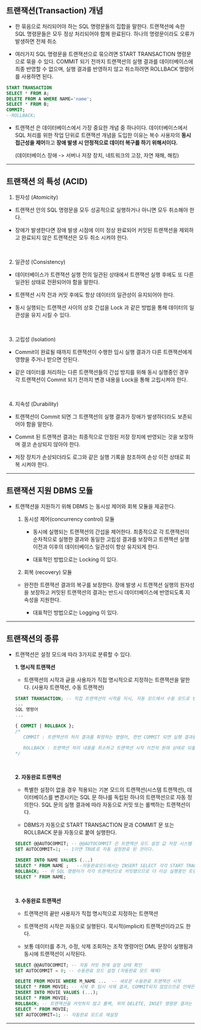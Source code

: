 ## 트랜잭션(Transaction) 개념

- 한 묶음으로 처리되어야 하는 SQL 명령문들의 집합을 말한다. 트랜잭션에 속한 SQL 명령문들은 모두 정상 처리되어야 함께 완료된다. 하나의 명령문이라도 오류가 발생하면 전체 취소

- 여러가지 SQL 명령문을 트랜잭션으로 묶으려면 START TRANSACTION 명령문으로 묶을 수 있다. COMMIT 되기 전까지 트랜잭션의 실행 결과를 데이터베이스에 최종 반영할 수 없으며, 실행 결과를 반영하지 않고 취소하려면 ROLLBACK 명령어를 사용하면 된다.

```SQL
START TRANSACTION
SELECT * FROM A;
DELETE FROM A WHERE NAME='name';
SELECT * FROM B;
COMMIT;
--ROLLBACK;
```

- 트랜잭션 은 데이터베이스에서 가장 중요한 개념 중 하나이다. 데이터베이스에서 SQL 처리를 위한 작업 단위로 트랜잭션 개념을 도입한 이유는 복수 사용자의 **동시 접근성을 제어**하고 **장애 발생 시 안정적으로 데이터 복구를 하기 위해서이다.** <br>

  (데이터베이스 장애 -> 서버나 저장 장치, 네트워크의 고장, 자연 재해, 해킹)

---

## 트랜잭션 의 특성 (ACID)

1. 원자성 (Atomicity)

- 트랜잭션 안의 SQL 명령문을 모두 성공적으로 실행하거나 아니면 모두 취소해야 한다.

- 장애가 발생한다면 장애 발생 시점에 이미 정상 완료되어 커밋된 트랜잭션을 제외하고 완료되지 않은 트랜잭션은 모두 취소 시켜야 한다.

<br>

2. 일관성 (Consistency)

- 데이터베이스가 트랜잭션 실행 전의 일관된 상태에서 트랜잭션 실행 후에도 또 다른 일관된 상태로 전환되어야 함을 말한다.

- 트랜잭션 시작 전과 커밋 후에도 항상 데이터의 일관성이 유지되어야 한다.

- 동시 실행되는 트랜잭션 사이의 상호 간섭을 Lock 과 같은 방법을 통해 데이터의 일관성을 유지 시킬 수 있다.

<br>

3. 고립성 (Isolation)

- Commit이 완료될 때까지 트랜잭션이 수행한 임시 실행 결과가 다른 트랜잭션에게 영향을 주거나 받으면 안된다.

- 같은 데이터를 처리하는 다른 트랜잭션들의 간섭 방지를 위해 동시 실행중인 경우 각 트랜잭션이 Commit 되기 전까지 변경 내용을 Lock을 통해 고립시켜야 한다.

<br>

4. 지속성 (Durability)

- 트랜잭션이 Commit 되면 그 트랜잭션의 실행 결과가 장애가 발생하더라도 보존되어야 함을 말한다.

- Commit 된 트랜잭션 결과는 최종적으로 안정된 저장 장치에 반영되는 것을 보장하며 결코 손상되지 않아야 한다.

- 저장 장치가 손상되더라도 로그와 같은 실행 기록을 참조하여 손상 이전 상태로 회복 시켜야 한다.

---

## 트랜잭션 지원 DBMS 모듈

- 트랜잭션을 지원하기 위해 DBMS 는 동시성 제어와 회복 모듈을 제공한다.

  1. 동시성 제어(concurrency control) 모듈

     - 동시에 실행되는 트랜잭션의 간섭을 제어한다. 최종적으로 각 트랜잭션이 순차적으로 실행한 결과와 동일한 고립성 결과를 보장하고 트랜잭션 실행 이전과 이후의 데이터베이스 일관성이 항상 유지되게 한다.

     - 대표적인 방법으로는 Locking 이 있다.

  2. 회복 (recovery) 모듈

  - 완전한 트랜잭션 결과의 복구를 보장한다. 장애 발생 시 트랜잭션 실행의 원자성을 보장하고 커밋된 트랜잭션의 결과는 반드시 데이터베이스에 반영되도록 지속성을 지원한다.

    - 대표적인 방법으로는 Logging 이 있다.

---

## 트랜잭션의 종류

- 트랜잭션은 설정 모드에 따라 3가지로 분류할 수 있다.

  **1. 명시적 트랜잭션**

  - 트랜잭션의 시작과 긑을 사용자가 직접 명시적으로 지정하는 트랜잭션을 말한다. (사용자 트랜잭션, 수동 트랜잭션)

  ```SQL
  START TRANSACTION; -- 직접 트랜잭션의 시작을 지시, 자동 모드에서 수동 모드로 변경된다.
  ...
  SQL 명령어
  ...

  { COMMIT | ROLLBACK };
  /*
     COMMIT : 트랜잭션의 처리 결과를 확정하는 명령어, 한번 COMMIT 되면 실행 결과를 다시 되돌릴 수 없다.

     ROLLBACK : 트랜잭션 처리 내용을 취소하고 트랜잭션 시작 이전의 원래 상태로 되돌린다. 수동 모드 상태에서는 COMMIT 되기 이전까지 SQL 명령문들이 임시로 처리가 되기 때문에 트랜잭션을 이전 상태로 되돌릴 수 있다.
  */
  ```

     <br>

  **2. 자동완료 트랜잭션**

  - 특별한 설정이 없을 경우 적용되는 기본 모드의 트랜잭션(시스템 트랜잭션), 데이터베이스를 변경시키는 SQL 문 하나를 독립된 하나의 트랜잭션으로 자동 정의한다. SQL 문의 실행 결과에 따라 자동으로 커밋 또는 롤백하는 트랜잭션이다.

  - DBMS가 자동으로 START TRANSACTION 문과 COMMIT 문 또는 ROLLBACK 문을 자동으로 붙여 실행한다.

  ```SQL
  SELECT @@AUTOCOMMIT; -- @@AUTOCOMMIT 은 트랜잭션 모드 설정 값 저장 시스템 변수이다.
  SET AUTOCOMMIT=1; -- 1이면 TRUE로 자동 설정완료 된 것이다.
  ```

  ```SQL
  INSERT INTO NAME VALUES (...)
  SELECT * FROM NAME ;   --자동완료모드에서는 INSERT SELECT 각각 START TRANSACTION과 COMMIT 명령문이 자동으로 추가된다.
  ROLLBACK; -- 위 SQL 명령어가 각각 트랜잭션으로 커밋됐으므로 더 이상 실행중인 트랜잭션이 없어 롤백할 대상이 없다.
  SELECT * FROM NAME;
  ```

  <br>

  **3. 수동완료 트랜잭션**

  - 트랜잭션의 끝만 사용자가 직접 명시적으로 지정하는 트랜잭션

  - 트랜잭션의 시작은 자동으로 실행된다. 묵시적(implicit) 트랜잭션이라고도 한다.

  - 보통 데이터를 추가, 수정, 삭제 조회하는 조작 명령어인 DML 문장이 실행됨과 동시에 트랜잭션이 시작된다.

  ```SQL
  SELECT @@AUTOCOMMIT; -- 자동 커밋 현재 설정 상태 확인
  SET AUTOCOMMIT = 0; -- 수동완료 모드 설정 (자동완료 모드 해제)
  ```

  ```SQL
  DELETE FROM MOVIE WHERE M_NAME ...  -- 새로운 수동완료 트랜잭션 시작
  SELECT * FROM MOVIE; -- 삭제 후 임시 삭제 결과, COMMIT되지 않았으므로 언제든지 취소가능, 실행결과를 확정하려면 반드시 COMMIT
  INSERT INTO MOVIE VALUES (...);
  SELECT * FROM MOVIE;
  ROLLBACK; -- 트랜잭션을 커밋하지 않고 롤백, 위의 DELETE, INSET 명령문 결과는 모두 취소
  SELECT * FROM MOVIE;
  SET AUTOCOMMIT=1; -- 자동완료 모드로 재설정
  ```

---
